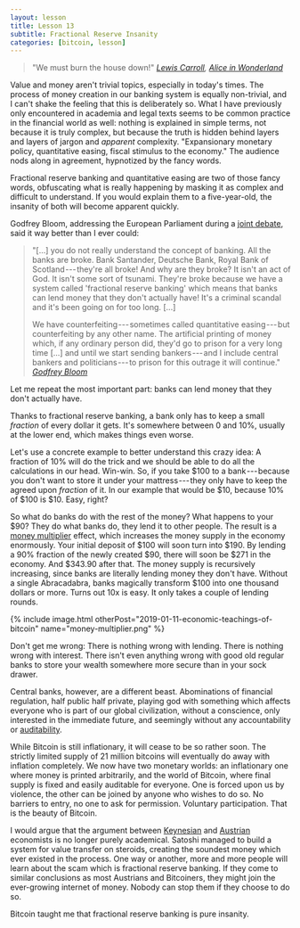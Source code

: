 ```yaml
---
layout: lesson
title: Lesson 13
subtitle: Fractional Reserve Insanity
categories: [bitcoin, lesson]
---
```


> "We must burn the house down!"
> <cite>[Lewis Carroll][carroll], [Alice in Wonderland][alice]</cite>

Value and money aren't trivial topics, especially in today's times. The
process of money creation in our banking system is equally non-trivial,
and I can't shake the feeling that this is deliberately so. What I have
previously only encountered in academia and legal texts seems to be
common practice in the financial world as well: nothing is explained in
simple terms, not because it is truly complex, but because the truth is
hidden behind layers and layers of jargon and *apparent* complexity.
"Expansionary monetary policy, quantitative easing, fiscal stimulus to
the economy." The audience nods along in agreement, hypnotized by the
fancy words.

Fractional reserve banking and quantitative easing are two of those
fancy words, obfuscating what is really happening by masking it as
complex and difficult to understand. If you would explain them to a
five-year-old, the insanity of both will become apparent quickly.

Godfrey Bloom, addressing the European Parliament during a [joint
debate], said it way better than I ever could:

> "[...] you do not really understand the concept of banking. All the
> banks are broke. Bank Santander, Deutsche Bank, Royal Bank of
> Scotland --- they're all broke! And why are they broke? It isn't an
> act of God. It isn't some sort of tsunami. They're broke because we
> have a system called 'fractional reserve banking' which means that
> banks can lend money that they don't actually have! It's a criminal
> scandal and it's been going on for too long. [...]
>
> We have counterfeiting --- sometimes called quantitative
> easing --- but counterfeiting by any other name. The artificial
> printing of money which, if any ordinary person did, they'd go to
> prison for a very long time [...] and until we start sending
> bankers --- and I include central bankers and politicians --- to
> prison for this outrage it will continue."
> <cite>[Godfrey Bloom][joint debate]</cite>

Let me repeat the most important part: banks can lend money that they
don't actually have.

Thanks to fractional reserve banking, a bank only has to keep a small
*fraction* of every dollar it gets. It's somewhere between 0 and 10%,
usually at the lower end, which makes things even worse.

Let's use a concrete example to better understand this crazy idea: A
fraction of 10% will do the trick and we should be able to do all the
calculations in our head. Win-win. So, if you take \$100 to a
bank --- because you don't want to store it under your mattress --- they
only have to keep the agreed upon *fraction* of it. In our example that
would be \$10, because 10% of \$100 is \$10. Easy, right?

So what do banks do with the rest of the money? What happens to your
\$90? They do what banks do, they lend it to other people. The result is
a [money multiplier] effect, which increases the money supply in the
economy enormously. Your initial deposit of \$100 will soon turn into
\$190. By lending a 90% fraction of the newly created \$90, there will
soon be \$271 in the economy. And \$343.90 after that. The money supply
is recursively increasing, since banks are literally lending money they
don't have. Without a single Abracadabra, banks magically transform
\$100 into one thousand dollars or more. Turns out 10x is easy. It only
takes a couple of lending rounds.

{% include image.html otherPost="2019-01-11-economic-teachings-of-bitcoin" name="money-multiplier.png" %}

Don't get me wrong: There is nothing wrong with lending. There is
nothing wrong with interest. There isn't even anything wrong with good
old regular banks to store your wealth somewhere more secure than in
your sock drawer.

Central banks, however, are a different beast. Abominations of financial
regulation, half public half private, playing god with something which
affects everyone who is part of our global civilization, without a
conscience, only interested in the immediate future, and seemingly
without any accountability or [auditability].

While Bitcoin is still inflationary, it will cease to be so rather soon.
The strictly limited supply of 21 million bitcoins will eventually do
away with inflation completely. We now have two monetary worlds: an
inflationary one where money is printed arbitrarily, and the world of
Bitcoin, where final supply is fixed and easily auditable for everyone.
One is forced upon us by violence, the other can be joined by anyone who
wishes to do so. No barriers to entry, no one to ask for permission.
Voluntary participation. That is the beauty of Bitcoin.

I would argue that the argument between [Keynesian] and [Austrian]
economists is no longer purely academical. Satoshi managed to build a
system for value transfer on steroids, creating the soundest money which
ever existed in the process. One way or another, more and more people
will learn about the scam which is fractional reserve banking. If they
come to similar conclusions as most Austrians and Bitcoiners, they might
join the ever-growing internet of money. Nobody can stop them if they
choose to do so.

Bitcoin taught me that fractional reserve banking is pure insanity.

[joint debate]: https://www.youtube.com/watch?v=hYzX3YZoMrs
[money multiplier]: https://en.wikipedia.org/wiki/Money_multiplier
[auditability]: https://i.ytimg.com/vi/ThFGs347MW8/maxresdefault.jpg
[Keynesian]: https://en.wikipedia.org/wiki/Keynesian_economics
[Austrian]: https://en.wikipedia.org/wiki/Austrian_School

<!-- Wikipedia -->
[alice]: https://en.wikipedia.org/wiki/Alice%27s_Adventures_in_Wonderland
[carroll]: https://en.wikipedia.org/wiki/Lewis_Carroll
